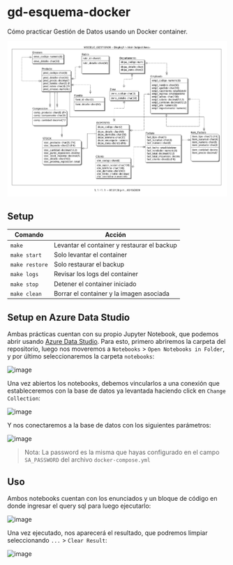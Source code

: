 # gd-esquema-docker

Cómo practicar Gestión de Datos usando un Docker container.

![model](./model.jpg)

## Setup

| Comando        | Acción                                      |
|----------------|---------------------------------------------|
| `make`         | Levantar el container y restaurar el backup |
| `make start`   | Solo levantar el container                  |
| `make restore` | Solo restaurar el backup                    |
| `make logs`    | Revisar los logs del container              |
| `make stop`    | Detener el container iniciado               |
| `make clean`   | Borrar el container y la imagen asociada    |

## Setup en Azure Data Studio

Ambas prácticas cuentan con su propio Jupyter Notebook, que podemos abrir
usando [Azure Data Studio]. Para esto, primero abriremos la carpeta del
repositorio, luego nos moveremos a `Notebooks` > `Open Notebooks in Folder`, y
por último seleccionaremos la carpeta `notebooks`:

![image](https://user-images.githubusercontent.com/39303639/217681182-4d7c6d37-fc7c-4a1f-8b02-51bc6366827b.png)

Una vez abiertos los notebooks, debemos vincularlos a una conexión que
estableceremos con la base de datos ya levantada haciendo click en
`Change Collection`:

![image](https://user-images.githubusercontent.com/39303639/217681452-6215a336-1d60-44ff-8b0a-24fd38eb6575.png)

Y nos conectaremos a la base de datos con los siguientes parámetros:

![image](https://user-images.githubusercontent.com/39303639/217682268-b5f06f63-f250-4ffb-95b2-f8e3748443b5.png)

> Nota: La password es la misma que hayas configurado en el campo `SA_PASSWORD`
> del archivo `docker-compose.yml`

[Azure Data Studio]: https://docs.microsoft.com/en-us/sql/azure-data-studio/download-azure-data-studio

## Uso

Ambos notebooks cuentan con los enunciados y un bloque de código en donde
ingresar el query sql para luego ejecutarlo:

![image](https://user-images.githubusercontent.com/39303639/217708111-c83ecffa-7270-48bc-89e9-3d689afa9e9f.png)

Una vez ejecutado, nos aparecerá el resultado, que podremos limpiar
seleccionando `...` > `Clear Result`:

![image](https://user-images.githubusercontent.com/39303639/217708268-96fde236-2532-4a39-908a-a9bd0f0bfaec.png)
